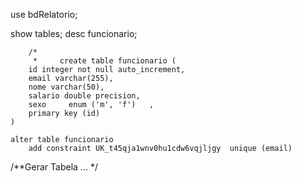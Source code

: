 use bdRelatorio;

show tables;
desc funcionario;


		/*
		 *     create table funcionario (
        id integer not null auto_increment,
        email varchar(255),
        nome varchar(50),
        salario double precision,
        sexo     enum ('m', 'f')   ,
        primary key (id)
    )

    alter table funcionario 
        add constraint UK_t45qja1wnv0hu1cdw6vqjljgy  unique (email)
/**Gerar Tabela ...
		 */